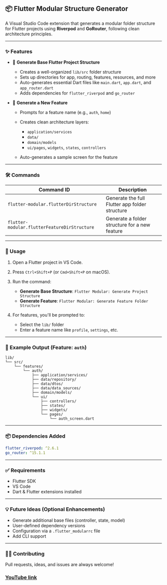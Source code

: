 ## 📦 Flutter Modular Structure Generator

A Visual Studio Code extension that generates a modular folder structure for Flutter projects using **Riverpod** and **GoRouter**, following clean architecture principles.

---

### ✨ Features

* 📁 **Generate Base Flutter Project Structure**

  * Creates a well-organized `lib/src` folder structure
  * Sets up directories for app, routing, features, resources, and more
  * Auto-generates essential Dart files like `main.dart`, `app.dart`, and `app_router.dart`
  * Adds dependencies for `flutter_riverpod` and `go_router`

* 🧩 **Generate a New Feature**

  * Prompts for a feature name (e.g., `auth`, `home`)
  * Creates clean architecture layers:

    * `application/services`
    * `data/`
    * `domain/models`
    * `ui/pages`, `widgets`, `states`, `controllers`
  * Auto-generates a sample screen for the feature

---

### 🛠 Commands

| Command ID                                   | Description                                    |
| -------------------------------------------- | ---------------------------------------------- |
| `flutter-modular.flutterDirStructure`        | Generate the full Flutter app folder structure |
| `flutter-modular.flutterFeatureDirStructure` | Generate a folder structure for a new feature  |

---

### 🚀 Usage

1. Open a Flutter project in VS Code.
2. Press `Ctrl+Shift+P` (or `Cmd+Shift+P` on macOS).
3. Run the command:

   * **Generate Base Structure**: `Flutter Modular: Generate Project Structure`
   * **Generate Feature**: `Flutter Modular: Generate Feature Folder Structure`
4. For features, you'll be prompted to:

   * Select the `lib/` folder
   * Enter a feature name like `profile`, `settings`, etc.

---

### 📁 Example Output (Feature: `auth`)

```
lib/
└── src/
    └── features/
        └── auth/
            ├── application/services/
            ├── data/repository/
            ├── data/dtos/
            ├── data/data_sources/
            ├── domain/models/
            └── ui/
                ├── controllers/
                ├── states/
                ├── widgets/
                └── pages/
                    └── auth_screen.dart
```

---

### 📦 Dependencies Added

```yaml
flutter_riverpod: ^2.6.1
go_router: ^15.1.1
```

---

### ✅ Requirements

* Flutter SDK
* VS Code
* Dart & Flutter extensions installed

---

### 💡 Future Ideas (Optional Enhancements)

* Generate additional base files (controller, state, model)
* User-defined dependency versions
* Configuration via a `.flutter_modularrc` file
* Add CLI support

---

### 🧑‍💻 Contributing

Pull requests, ideas, and issues are always welcome!

### [YouTube link](https://youtu.be/kpER6ypTjeg)
